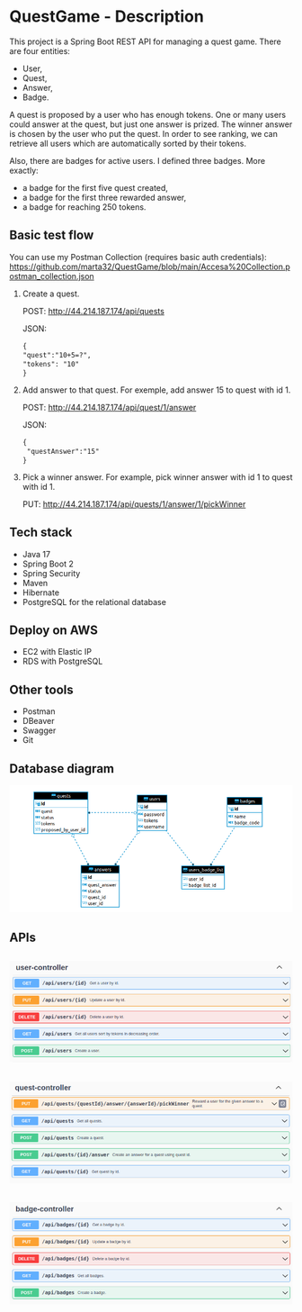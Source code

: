 # QuestGame -  Description

This project is a Spring Boot REST API for managing a quest game. There are four entities: 
- User, 
- Quest, 
- Answer, 
- Badge. 

A quest is proposed by a user who has enough tokens. One or many users could answer at the quest, but just one answer is prized. The winner answer is chosen by the user who put the quest. In order to see ranking, we can retrieve all users which are automatically sorted by their tokens.

Also, there are badges for active users. I defined three badges. More exactly:
- a badge for the first five quest created,
- a badge for the first three rewarded answer,
- a badge for reaching 250 tokens.

## Basic test flow
 
   You can use my Postman Collection (requires basic auth credentials): 
   https://github.com/marta32/QuestGame/blob/main/Accesa%20Collection.postman_collection.json
1. Create a quest.

   POST: http://44.214.187.174/api/quests

   JSON:
   ```
   {
   "quest":"10+5=?",
   "tokens": "10"
   }
   ``` 
2. Add answer to that quest. For exemple, add answer 15 to quest with id 1.

   POST: http://44.214.187.174/api/quest/1/answer

   JSON:
   ```
   {
    "questAnswer":"15"
   }
   ```

3. Pick a winner answer. For example, pick winner answer with id 1 to quest with id 1. 

   PUT: http://44.214.187.174/api/quests/1/answer/1/pickWinner

## Tech stack

- Java 17
- Spring Boot 2
- Spring Security
- Maven
- Hibernate
- PostgreSQL for the relational database

## Deploy on AWS

- EC2 with Elastic IP
- RDS with PostgreSQL

## Other tools

- Postman 
- DBeaver
- Swagger
- Git

## Database diagram
![Screenshot](https://github.com/marta32/QuestGame/blob/main/images/Diagram.png)

## APIs
![Screenshot](https://github.com/marta32/QuestGame/blob/main/images/User.png)
-----
![Screenshot](https://github.com/marta32/QuestGame/blob/main/images/Quest.png)
-----
![Screenshot](https://github.com/marta32/QuestGame/blob/main/images/Badge.png)
-----